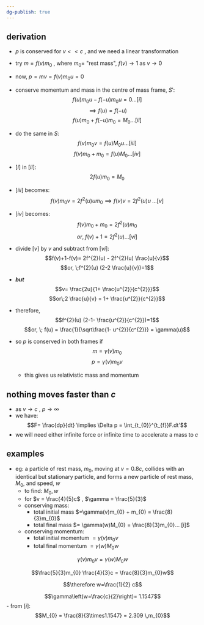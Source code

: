 ```yaml
---
dg-publish: true
---
```

## derivation
- $p$ is conserved for $v<<c$ , and we need a linear transformation
- try $m=f(v)m_{0}$ , where $m_{0}=$ "rest mass", $f(v)\to1$ as $v\to0$
- now, $p=mv = f(v)m_{0}u=0$

- conserve momentum and mass in the centre of mass frame, $S':$
	$$f(u)m_{0}u - f(-u)m_{0}u =0 ... [i]$$
	$$\implies f(u)=f(-u)$$
	$$f(u)m_{0} + f(-u)m_{0} = M_{0}...[ii]$$
- do the same in $S$:
	$$f(v)m_{0}v = f(u)M_{0}u...[iii]$$
	$$f(v)m_{0} + m_{0} = f(u)M_{0}...[iv]$$

- $[i]$ in $[ii]$:
$$2f(u)m_{0} = M_{0}$$
- $[iii]$ becomes:
$$f(v)m_{0}v = 2f^{2}(u)u m_{0} \implies f(v)v = 2f^{2}(u)u \;...[v]$$ 
- $[iv]$ becomes: $$f(v)m_{0} + m_{0} = 2f^{2}(u)m_{0}$$
$$or, \;f(v) +1 = 2f^{2}(u)...[vi]$$
- divide $[v]$ by $v$ and subtract from $[vi]$: $$f(v)+1-f(v)= 2f^{2}(u) - 2f^{2}(u) \frac{u}{v}$$
$$or, \;f^{2}(u) (2-2 \frac{u}{v})=1$$
- ***but*** $$v= \frac{2u}{1+ \frac{u^{2}}{c^{2}}}$$
$$or\;2 \frac{u}{v} = 1+ \frac{u^{2}}{c^{2}}$$
- therefore, $$f^{2}(u) (2-1- \frac{u^{2}}{c^{2}})=1$$
$$or, \; f(u) = \frac{1}{\sqrt\frac{1- u^{2}}{c^{2}}} = \gamma(u)$$
- so $p$ is conserved in both frames if $$m=\gamma(v)m_{0}$$
$$p=\gamma(v)m_{0}v$$
	- this gives us relativistic mass and momentum

## nothing moves faster than $c$
- as $v\to c$ , $p\to\infty$
- we have:
$$F= \frac{dp}{dt} \implies \Delta p = \int_{t_{0}}^{t_{f}}F.dt'$$
- we will need either infinite force or infinite time to accelerate a mass to $c$

## examples
- eg: a particle of rest mass, $m_{0}$, moving at $v=0.8c$, collides with an identical but stationary particle, and forms a new particle of rest mass, $M_{0}$, and speed, $w$
	- to find: $M_{0}, w$
	- for $v = \frac{4}{5}c$ , $\gamma = \frac{5}{3}$
	- conserving mass:
		- total initial mass $=\gamma(v)m_{0} + m_{0} = \frac{8}{3}m_{0}$
		- total final mass $= \gamma(w)M_{0} = \frac{8}{3}m_{0}... [i]$
	- conserving momentum:
		- total initial momentum $=\gamma(v)m_{0}v$
		- total final momentum $= \gamma(w)M_{0}w$
	
$$\gamma(v)m_{0}v = \gamma(w)M_{0}w$$
	
$$\frac{5}{3}m_{0} \frac{4}{3}c = \frac{8}{3}m_{0}w$$
	
$$\therefore w=\frac{1}{2} c$$
	
$$\gamma\left(w=\frac{c}{2}\right)= 1.1547$$
		- from $[i]$:
$$M_{0} = \frac{8}{3\times1.1547} = 2.309 \,m_{0}$$
